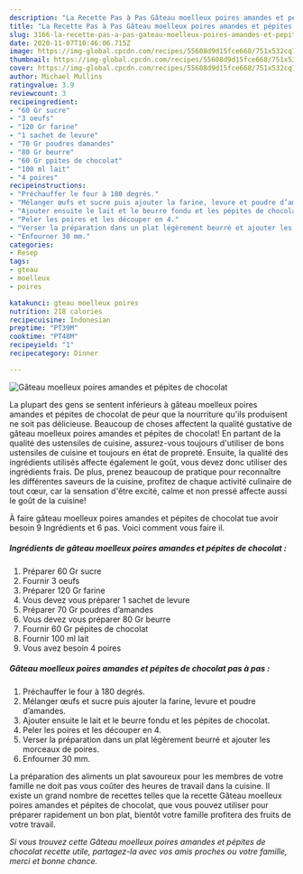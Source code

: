 ```yaml
---
description: "La Recette Pas à Pas Gâteau moelleux poires amandes et pépites de chocolat"
title: "La Recette Pas à Pas Gâteau moelleux poires amandes et pépites de chocolat"
slug: 3166-la-recette-pas-a-pas-gateau-moelleux-poires-amandes-et-pepites-de-chocolat
date: 2020-11-07T10:46:06.715Z
image: https://img-global.cpcdn.com/recipes/55608d9d15fce668/751x532cq70/gateau-moelleux-poires-amandes-et-pepites-de-chocolat-photo-principale-de-la-recette.jpg
thumbnail: https://img-global.cpcdn.com/recipes/55608d9d15fce668/751x532cq70/gateau-moelleux-poires-amandes-et-pepites-de-chocolat-photo-principale-de-la-recette.jpg
cover: https://img-global.cpcdn.com/recipes/55608d9d15fce668/751x532cq70/gateau-moelleux-poires-amandes-et-pepites-de-chocolat-photo-principale-de-la-recette.jpg
author: Michael Mullins
ratingvalue: 3.9
reviewcount: 3
recipeingredient:
- "60 Gr sucre"
- "3 oeufs"
- "120 Gr farine"
- "1 sachet de levure"
- "70 Gr poudres damandes"
- "80 Gr beurre"
- "60 Gr ppites de chocolat"
- "100 ml lait"
- "4 poires"
recipeinstructions:
- "Préchauffer le four à 180 degrés."
- "Mélanger œufs et sucre puis ajouter la farine, levure et poudre d’amandes."
- "Ajouter ensuite le lait et le beurre fondu et les pépites de chocolat."
- "Peler les poires et les découper en 4."
- "Verser la préparation dans un plat légèrement beurré et ajouter les morceaux de poires."
- "Enfourner 30 mm."
categories:
- Resep
tags:
- gteau
- moelleux
- poires

katakunci: gteau moelleux poires 
nutrition: 218 calories
recipecuisine: Indonesian
preptime: "PT39M"
cooktime: "PT48M"
recipeyield: "1"
recipecategory: Dinner

---
```



![Gâteau moelleux poires amandes et pépites de chocolat](https://img-global.cpcdn.com/recipes/55608d9d15fce668/751x532cq70/gateau-moelleux-poires-amandes-et-pepites-de-chocolat-photo-principale-de-la-recette.jpg)

La plupart des gens se sentent inférieurs à gâteau moelleux poires amandes et pépites de chocolat de peur que la nourriture qu'ils produisent ne soit pas délicieuse. Beaucoup de choses affectent la qualité gustative de gâteau moelleux poires amandes et pépites de chocolat! En partant de la qualité des ustensiles de cuisine, assurez-vous toujours d'utiliser de bons ustensiles de cuisine et toujours en état de propreté. Ensuite, la qualité des ingrédients utilisés affecte également le goût, vous devez donc utiliser des ingrédients frais. De plus, prenez beaucoup de pratique pour reconnaître les différentes saveurs de la cuisine, profitez de chaque activité culinaire de tout cœur, car la sensation d'être excité, calme et non pressé affecte aussi le goût de la cuisine!

<!--inarticleads1-->

À faire gâteau moelleux poires amandes et pépites de chocolat tue avoir besoin 9 Ingrédients et 6 pas. Voici comment vous faire il.

##### Ingrédients de gâteau moelleux poires amandes et pépites de chocolat :

1. Préparer 60 Gr sucre
1. Fournir 3 oeufs
1. Préparer 120 Gr farine
1. Vous devez vous préparer 1 sachet de levure
1. Préparer 70 Gr poudres d’amandes
1. Vous devez vous préparer 80 Gr beurre
1. Fournir 60 Gr pépites de chocolat
1. Fournir 100 ml lait
1. Vous avez besoin 4 poires




<!--inarticleads2-->

##### Gâteau moelleux poires amandes et pépites de chocolat pas à pas :

1. Préchauffer le four à 180 degrés.
1. Mélanger œufs et sucre puis ajouter la farine, levure et poudre d’amandes.
1. Ajouter ensuite le lait et le beurre fondu et les pépites de chocolat.
1. Peler les poires et les découper en 4.
1. Verser la préparation dans un plat légèrement beurré et ajouter les morceaux de poires.
1. Enfourner 30 mm.




<!--inarticleads1-->

<p>
La préparation des aliments un plat savoureux pour les membres de votre famille ne doit pas vous coûter des heures de travail dans la cuisine. Il existe un grand nombre de recettes telles que la recette Gâteau moelleux poires amandes et pépites de chocolat, que vous pouvez utiliser pour préparer rapidement un bon plat, bientôt votre famille profitera des fruits de votre travail.
</p>

<p>
<i>Si vous trouvez cette Gâteau moelleux poires amandes et pépites de chocolat recette utile, partagez-la avec vos amis proches ou votre famille, merci et bonne chance.</i>
</p>
